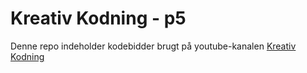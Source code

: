 # Kreativ Kodning - p5

Denne repo indeholder kodebidder brugt på youtube-kanalen [Kreativ Kodning](https://www.youtube.com/channel/UCRSqTiVe7Rho95hNtd3hJBQ)
